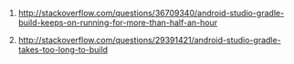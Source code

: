 1. http://stackoverflow.com/questions/36709340/android-studio-gradle-build-keeps-on-running-for-more-than-half-an-hour

2. http://stackoverflow.com/questions/29391421/android-studio-gradle-takes-too-long-to-build
